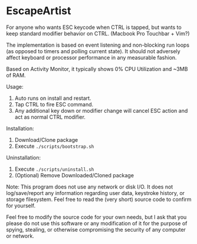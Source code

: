 EscapeArtist
===================

For anyone who wants ESC keycode when CTRL is tapped, but wants to keep standard modifier behavior on CTRL. (Macbook Pro Touchbar + Vim?)

The implementation is based on event listening and non-blocking run loops (as opposed to timers and polling current state). It should not adversely affect keyboard or processor performance in any measurable fashion. 

Based on Activity Monitor, it typically shows 0% CPU Utilization and ~3MB of RAM.

Usage:
1) Auto runs on install and restart.
2) Tap CTRL to fire ESC command. 
3) Any additional key down or modifier change will cancel ESC action and act as normal CTRL modifier.

Installation:
1) Download/Clone package
2) Execute `./scripts/bootstrap.sh`

Uninstallation:
1) Execute `./scripts/uninstall.sh`
2) (Optional) Remove Downloaded/Cloned package

Note:
This program does not use any network or disk I/O. It does not log/save/report any information regarding user data, keystroke history, or storage filesystem. Feel free to read the (very short) source code to confirm for yourself.

Feel free to modify the source code for your own needs, but I ask that you please do not use this software or any modification of it for the purpose of spying, stealing, or otherwise compromising the security of any computer or network.
